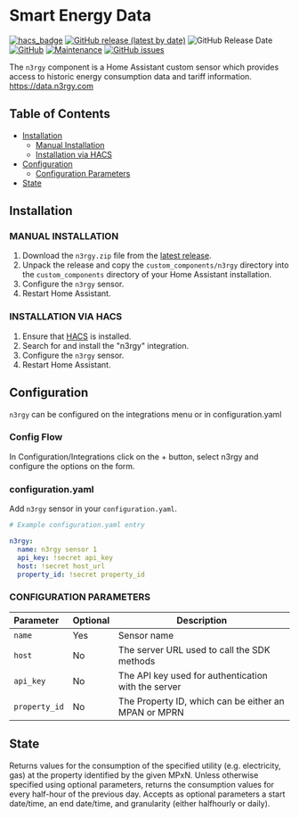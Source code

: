 # Smart Energy Data

[![hacs_badge](https://img.shields.io/badge/HACS-Default-orange.svg)](https://github.com/custom-components/hacs)
[![GitHub release (latest by date)](https://img.shields.io/github/v/release/smartechru/n3rgy)](https://github.com/smartechru/n3rgy/releases)
![GitHub Release Date](https://img.shields.io/github/release-date/smartechru/n3rgy)
[![GitHub](https://img.shields.io/github/license/smartechru/n3rgy)](LICENSE)
[![Maintenance](https://img.shields.io/badge/Maintained%3F-Yes-brightgreen.svg)](https://github.com/smartechru/n3rgy/graphs/commit-activity)
[![GitHub issues](https://img.shields.io/github/issues/smartechru/n3rgy)](https://github.com/smartechru/n3rgy/issues)

The `n3rgy` component is a Home Assistant custom sensor which provides access to historic energy consumption data and tariff information. https://data.n3rgy.com

## Table of Contents

* [Installation](#installation)
  * [Manual Installation](#manual-installation)
  * [Installation via HACS](#installation-via-hacs)
* [Configuration](#configuration)
  * [Configuration Parameters](#configuration-parameters)
* [State](#state)

## Installation

### MANUAL INSTALLATION

1. Download the `n3rgy.zip` file from the [latest release](https://github.com/smartechru/n3rgy/releases/latest).
2. Unpack the release and copy the `custom_components/n3rgy` directory into the `custom_components` directory of your Home Assistant installation.
3. Configure the `n3rgy` sensor.
4. Restart Home Assistant.

### INSTALLATION VIA HACS

1. Ensure that [HACS](https://custom-components.github.io/hacs/) is installed.
2. Search for and install the "n3rgy" integration.
3. Configure the `n3rgy` sensor.
4. Restart Home Assistant.

## Configuration

`n3rgy` can be configured on the integrations menu or in configuration.yaml

### Config Flow

In Configuration/Integrations click on the + button, select n3rgy and configure the options on the form.

### configuration.yaml

Add `n3rgy` sensor in your `configuration.yaml`.

```yaml
# Example configuration.yaml entry

n3rgy:
  name: n3rgy sensor 1
  api_key: !secret api_key
  host: !secret host_url
  property_id: !secret property_id

```

### CONFIGURATION PARAMETERS

| Parameter | Optional | Description |
|:--------- | -------- | ----------- |
| `name` | Yes | Sensor name |
| `host` | No | The server URL used to call the SDK methods |
| `api_key` | No | The API key used for authentication with the server |
| `property_id` | No | The Property ID, which can be either an MPAN or MPRN |


## State

Returns values for the consumption of the specified utility (e.g. electricity, gas) at the property identified by the given MPxN. Unless otherwise specified using optional parameters, returns the consumption values for every half-hour of the previous day. Accepts as optional parameters a start date/time, an end date/time, and granularity (either halfhourly or daily).
